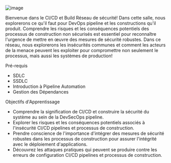 ![image](https://github.com/user-attachments/assets/fe920f5a-c1b3-44aa-8f59-6f88e820730b)

Bienvenue dans le CI/CD et Build Réseau de sécurité! Dans cette salle, nous explorerons ce qu'il faut pour DevOps pipeline et les constructions qu'il produit. Comprendre les risques et les conséquences potentiels des processus de construction non sécurisés est essentiel pour reconnaître l'urgence de mettre en œuvre des mesures de sécurité robustes. Dans ce réseau, nous explorerons les insécurités communes et comment les acteurs de la menace peuvent les exploiter pour compromettre non seulement le processus, mais aussi les systèmes de production!

Pré-requis

-   SDLC
-   SSDLC
-   Introduction à Pipeline Automation
-   Gestion des Dépendances

Objectifs d'Apprentissage

-   Comprendre la signification de CI/CD et construire la sécurité du système au sein de la DevSecOps pipeline.
-   Explorer les risques et les conséquences potentiels associés à l'insécurité CI/CD pipelines et processus de construction.
-   Prendre conscience de l'importance d'intégrer des mesures de sécurité robustes dans les processus de construction pour assurer l'intégrité avec le déploiement d'applications.
-   Découvrez les attaques pratiques qui peuvent se produire contre les erreurs de configuration CI/CD pipelines et processus de construction.
